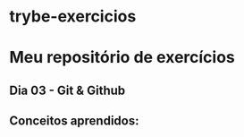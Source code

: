 # trybe-exercicios
# Meu repositório de exercícios
## Dia 03 - Git & Github
## Conceitos aprendidos:
### 

